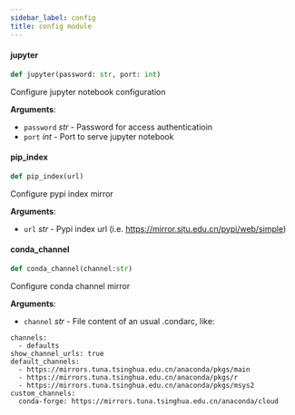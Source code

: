 ```yaml
---
sidebar_label: config
title: config module
---
```


#### jupyter

```python
def jupyter(password: str, port: int)
```

Configure jupyter notebook configuration

**Arguments**:

- `password` _str_ - Password for access authenticatioin
- `port` _int_ - Port to serve jupyter notebook

#### pip\_index

```python
def pip_index(url)
```

Configure pypi index mirror

**Arguments**:

- `url` _str_ - Pypi index url (i.e. https://mirror.sjtu.edu.cn/pypi/web/simple)

#### conda\_channel

```python
def conda_channel(channel:str)
```

Configure conda channel mirror

**Arguments**:

- `channel` _str_ - File content of an usual .condarc, like:

```
channels:
  - defaults
show_channel_urls: true
default_channels:
  - https://mirrors.tuna.tsinghua.edu.cn/anaconda/pkgs/main
  - https://mirrors.tuna.tsinghua.edu.cn/anaconda/pkgs/r
  - https://mirrors.tuna.tsinghua.edu.cn/anaconda/pkgs/msys2
custom_channels:
  conda-forge: https://mirrors.tuna.tsinghua.edu.cn/anaconda/cloud
```
